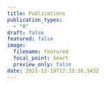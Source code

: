 ```yaml
---
title: Publications
publication_types:
  - "0"
draft: false
featured: false
image:
  filename: featured
  focal_point: Smart
  preview_only: false
date: 2021-12-19T17:33:16.543Z
---
```

